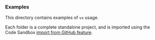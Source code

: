 ### Examples

This directory contains examples of `vx` usage.

Each folder is a complete standalone project, and is imported using the Code Sandbox [import from GitHub feature](https://codesandbox.io/docs/importing#import-from-github).
